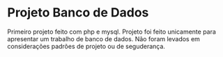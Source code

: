 # Projeto Banco de Dados
Primeiro projeto feito com php e mysql. 
Projeto foi feito unicamente para apresentar um trabalho de banco de dados. 
Não foram levados em considerações padrões de projeto ou de seguderança.
